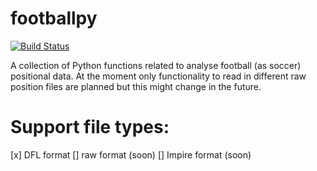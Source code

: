 # footballpy

[![Build Status](https://travis-ci.org/robertreingit/footballpy.svg?branch=master)](https://travis-ci.org/robertreingit/footballpy)

A collection of Python functions related to analyse football (as soccer) positional data.
At the moment only functionality to read in different raw position files are planned but this
might change in the future. 

# Support file types:

[x] DFL format
[] raw format (soon)
[] Impire format (soon)